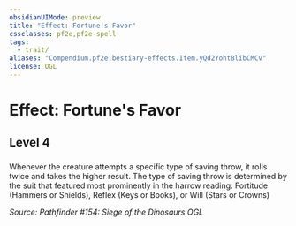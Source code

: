```yaml
---
obsidianUIMode: preview
title: "Effect: Fortune's Favor"
cssclasses: pf2e,pf2e-spell
tags:
  - trait/
aliases: "Compendium.pf2e.bestiary-effects.Item.yQd2Yoht8libCMCv"
license: OGL
---
```

# Effect: Fortune's Favor
## Level 4
### 






Whenever the creature attempts a specific type of saving throw, it rolls twice and takes the higher result. The type of saving throw is determined by the suit that featured most prominently in the harrow reading: Fortitude (Hammers or Shields), Reflex (Keys or Books), or Will (Stars or Crowns)

*Source: Pathfinder #154: Siege of the Dinosaurs*
*OGL*